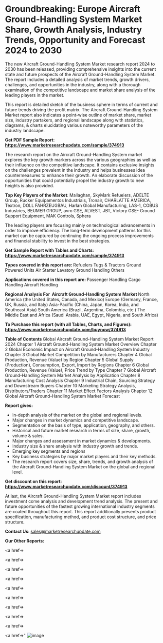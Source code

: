 # Groundbreaking: Europe Aircraft Ground-Handling System Market Share, Growth Analysis, Industry Trends, Opportunity and Forecast 2024 to 2030

The new Aircraft Ground-Handling System Market research report 2024 to 2030 has been released, providing comprehensive insights into the current state and future prospects of the Aircraft Ground-Handling System Market. The report includes a detailed analysis of market trends, growth drivers, challenges, and opportunities in the industry, along with a thorough examination of the competitive landscape and market share analysis of the leading players in the market.

This report is detailed sketch of the business sphere in terms of current and future trends driving the profit matrix. The Aircraft Ground-Handling System Market report also indicates a point-wise outline of market share, market size, industry partakers, and regional landscape along with statistics, diagrams, &amp; charts elucidating various noteworthy parameters of the industry landscape.

<strong><b>Get PDF Sample Report: <a href=https://www.marketresearchupdate.com/sample/374913>https://www.marketresearchupdate.com/sample/374913</a></b></strong>

The research report on the Aircraft Ground-Handling System market explores the key growth markers across the various geographies as well as their influence on the competitive landscape. It contains exclusive insights on the challenges prevalent in the industry and helps businesses idea countermeasures to enhance their growth. An elaborate discussion of the opportunities that could potentially propel the industry growth to new heights is also provided.

<strong><b>Top Key Players of the Market:
</b></strong>Mallaghan, SkyMark Refuelers, ADELTE Group, Rucker Equipamentos Industriais, Tronair, CHARLATTE AMERICA, Textron, DOLL FAHRZEUGBAU, Harlan Global Manufacturing, LAS-1, COBUS Industries, BEUMER GROUP, avro GSE, ALVEST, JBT, Victory GSE- Ground Support Equipment, MAK Controls, Sphera<strong><b>
</b></strong>

The leading players are focusing mainly on technological advancements in order to improve efficiency. The long-term development patterns for this market can be captured by continuing the ongoing process improvements and financial stability to invest in the best strategies.

<strong><b>Get Sample Report with Tables and Charts: <a href=https://www.marketresearchupdate.com/sample/374913>https://www.marketresearchupdate.com/sample/374913</a></b></strong>

<strong><b>Types covered in this report are:
</b></strong>Refuelers
Tugs & Tractors
Ground Powered Units
Air Starter
Lavatory Ground Handling
Others<strong><b>
</b></strong>

<strong><b>Applications covered in this report are:
</b></strong>Passenger Handling
Cargo Handling
Aircraft Handling<strong><b>
</b></strong>

<strong><b>Regional Analysis For  Aircraft Ground-Handling System Market</b></strong><strong><b>
</b></strong>North America (the United States, Canada, and Mexico)
Europe (Germany, France, UK, Russia, and Italy)
Asia-Pacific (China, Japan, Korea, India, and Southeast Asia)
South America (Brazil, Argentina, Colombia, etc.)
The Middle East and Africa (Saudi Arabia, UAE, Egypt, Nigeria, and South Africa)

<strong><b>To Purchase this report (with all Tables, Charts, and Figures): <a href=https://www.marketresearchupdate.com/buynow/374913>https://www.marketresearchupdate.com/buynow/374913</a></b></strong>

<strong><b>Table of Contents</b></strong><strong><b>
</b></strong>Global Aircraft Ground-Handling System Market Report 2024
Chapter 1 Aircraft Ground-Handling System Market Overview
Chapter 2 Global Economic Impact on Aircraft Ground-Handling System Industry
Chapter 3 Global Market Competition by Manufacturers
Chapter 4 Global Production, Revenue (Value) by Region
Chapter 5 Global Supply (Production), Consumption, Export, Import by Regions
Chapter 6 Global Production, Revenue (Value), Price Trend by Type
Chapter 7 Global Aircraft Ground-Handling System Market Analysis by Application
Chapter 8 Manufacturing Cost Analysis
Chapter 9 Industrial Chain, Sourcing Strategy and Downstream Buyers
Chapter 10 Marketing Strategy Analysis, Distributors/Traders
Chapter 11 Market Effect Factors Analysis
Chapter 12 Global Aircraft Ground-Handling System Market Forecast

<strong><b>Report gives:</b></strong>

- In-depth analysis of the market on the global and regional levels.
- Major changes in market dynamics and competitive landscape.
- Segmentation on the basis of type, application, geography, and others.
- Historical and future market research in terms of size, share, growth, volume &amp; sales.
- Major changes and assessment in market dynamics &amp; developments.
- Industry size &amp; share analysis with industry growth and trends.
- Emerging key segments and regions
- Key business strategies by major market players and their key methods.
- The research report covers size, share, trends, and growth analysis of the Aircraft Ground-Handling System Market on the global and regional level.

<strong><b>Get discount on this report: <a href=https://www.marketresearchupdate.com/discount/374913>https://www.marketresearchupdate.com/discount/374913</a></b></strong>

At last, the Aircraft Ground-Handling System Market report includes investment come analysis and development trend analysis. The present and future opportunities of the fastest growing international industry segments are coated throughout this report. This report additionally presents product specification, manufacturing method, and product cost structure, and price structure.

<strong><b>Contact Us:
</b></strong>sales@marketresearchupdate.com

<strong>Our Other Reports:</strong>

<a href=></a>

<a href=></a>

<a href=></a>

<a href=></a>

<a href=></a>

<a href=></a>

<a href=></a>

<a href=></a>

<a href=></a>

<a href=></a>"
![image](https://github.com/Gayatrikarjule/Market-Analysis-360/assets/97346546/652527a3-ff77-4402-b914-2a1dcd2ce2bc)
